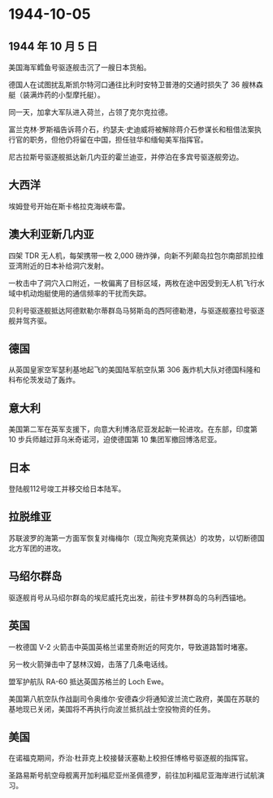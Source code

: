 # 1944-10-05

## 1944 年 10 月 5 日

美国海军鳕鱼号驱逐舰击沉了一艘日本货船。

德国人在试图扰乱斯凯尔特河口通往比利时安特卫普港的交通时损失了 36
艘林森艇（装满炸药的小型摩托艇）。

同一天，加拿大军队进入荷兰，占领了克尔克拉德。

富兰克林·罗斯福告诉蒋介石，约瑟夫·史迪威将被解除蒋介石参谋长和租借法案执行官的职务，但他仍将留在中国，担任驻华和缅甸美军指挥官。

尼古拉斯号驱逐舰抵达新几内亚的霍兰迪亚，并停泊在多宾号驱逐舰旁边。

## 大西洋

埃姆登号开始在斯卡格拉克海峡布雷。

## 澳大利亚新几内亚

四架 TDR 无人机，每架携带一枚 2,000
磅炸弹，向新不列颠岛拉包尔南部凯拉维亚湾附近的日本补给洞穴发射。

一枚击中了洞穴入口附近，一枚偏离了目标区域，两枚在途中因受到无人机飞行水域中机动炮艇使用的通信频率的干扰而失踪。

贝利号驱逐舰抵达阿德默勒尔蒂群岛马努斯岛的西阿德勒港，与驱逐舰塞拉号驱逐舰并驾齐驱。

## 德国

从英国皇家空军瑟利基地起飞的美国陆军航空队第 306
轰炸机大队对德国科隆和科布伦茨发动了轰炸。

## 意大利

美国第二军在英军支援下，向意大利博洛尼亚发起新一轮进攻。在东部，印度第
10 步兵师越过菲乌米奇诺河，迫使德国第 10 集团军撤回博洛尼亚。

## 日本

登陆舰112号竣工并移交给日本陆军。

## 拉脱维亚

苏联波罗的海第一方面军恢复对梅梅尔（现立陶宛克莱佩达）的攻势，以切断德国北方军团的进攻。

## 马绍尔群岛

驱逐舰肖号从马绍尔群岛的埃尼威托克出发，前往卡罗林群岛的乌利西锚地。

## 英国

一枚德国 V-2 火箭击中英国英格兰诺里奇附近的阿克尔，导致道路暂时堵塞。

另一枚火箭弹击中了瑟林汉姆，击落了几条电话线。

盟军护航队 RA-60 抵达英国苏格兰的 Loch Ewe。

美国第八航空队作战副司令奥维尔·安德森少将通知波兰流亡政府，美国在苏联的基地现已关闭，美国将不再执行向波兰抵抗战士空投物资的任务。

## 美国

在诺福克期间，乔治·杜菲克上校接替沃塞勒上校担任博格号驱逐舰的指挥官。

圣路易斯号航空母舰离开加利福尼亚州圣佩德罗，前往加利福尼亚海岸进行试航演习。

